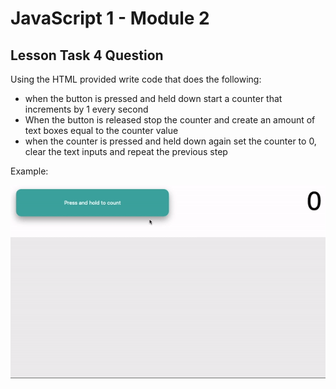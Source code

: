 # JavaScript 1 - Module 2

## Lesson Task 4 Question

Using the HTML provided write code that does the following:

-   when the button is pressed and held down start a counter that increments by 1 every second
-   When the button is released stop the counter and create an amount of text boxes equal to the counter value
-   when the counter is pressed and held down again set the counter to 0, clear the text inputs and repeat the previous step

Example:

<img src="example-answer.gif" alt="Answer example">
